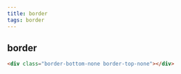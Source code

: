 ```yaml
---
title: border 
tags: border 
---
```


## border

```html
<div class="border-bottom-none border-top-none"></div>

```





